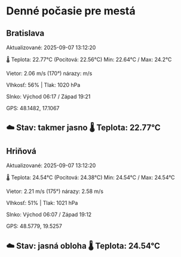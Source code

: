 ﻿# Denné počasie pre mestá

## Bratislava
Aktualizované: 2025-09-07 13:12:20

🌡️ Teplota: 22.77°C 
(Pocitová: 22.56°C)
Min: 22.64°C / Max: 24.2°C

Vietor: 2.06 m/s    (170°) 
nárazy:  m/s

Vlhkosť: 56% | Tlak: 1020 hPa

Slnko: Východ 06:17 / Západ 19:21

GPS: 48.1482, 17.1067

☁️ Stav: takmer jasno        🌡️ Teplota: 22.77°C
---

## Hriňová
Aktualizované: 2025-09-07 13:12:20

🌡️ Teplota: 24.54°C 
(Pocitová: 24.38°C)
Min: 24.54°C / Max: 24.54°C

Vietor: 2.21 m/s (175°)
nárazy: 2.58 m/s

Vlhkosť: 51% | Tlak: 1021 hPa

Slnko: Východ 06:07 / Západ 19:12

GPS: 48.5779, 19.5257

☁️ Stav: jasná obloha        🌡️ Teplota: 24.54°C
---
